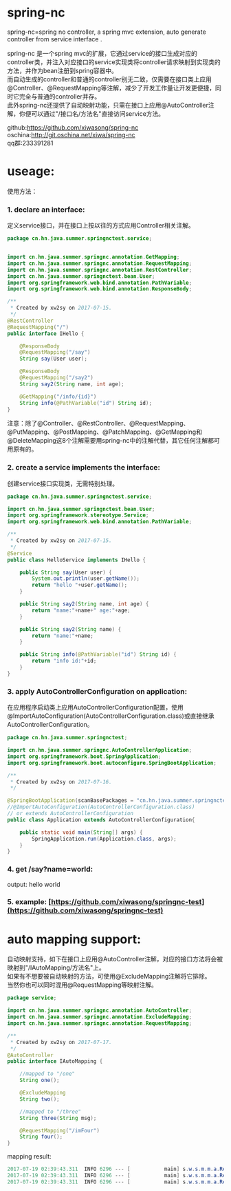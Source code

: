 # spring-nc
spring-nc=spring no controller, a spring mvc extension,  auto generate controller from service interface .

spring-nc 是一个spring mvc的扩展，它通过service的接口生成对应的controller类，并注入对应接口的service实现类将controller请求映射到实现类的方法，并作为bean注册到spring容器中。   
而自动生成的controller和普通的controller别无二致，仅需要在接口类上应用@Controller、@RequestMapping等注解，减少了开发工作量让开发更便捷，同时它完全与普通的controller并存。   
此外spring-nc还提供了自动映射功能，只需在接口上应用@AutoController注解，你便可以通过"/接口名/方法名"直接访问service方法。

github:https://github.com/xiwasong/spring-nc   
oschina:http://git.oschina.net/xiwa/spring-nc  
qq群:233391281  

# useage:
使用方法：

### 1. declare an interface:
定义service接口，并在接口上按以往的方式应用Controller相关注解。

```java
package cn.hn.java.summer.springnctest.service;


import cn.hn.java.summer.springnc.annotation.GetMapping;
import cn.hn.java.summer.springnc.annotation.RequestMapping;
import cn.hn.java.summer.springnc.annotation.RestController;
import cn.hn.java.summer.springnctest.bean.User;
import org.springframework.web.bind.annotation.PathVariable;
import org.springframework.web.bind.annotation.ResponseBody;

/**
 * Created by xw2sy on 2017-07-15.
 */
@RestController
@RequestMapping("/")
public interface IHello {

    @ResponseBody
    @RequestMapping("/say")
    String say(User user);

    @ResponseBody
    @RequestMapping("/say2")
    String say2(String name, int age);

    @GetMapping("/info/{id}")
    String info(@PathVariable("id") String id);
}

```
注意：除了@Controller、@RestController、@RequestMapping、@PutMapping、@PostMapping、@PatchMapping、@GetMapping和@DeleteMapping这8个注解需要用spring-nc中的注解代替，其它任何注解都可用原有的。

### 2. create a service implements the interface:
创建service接口实现类，无需特别处理。

```java
package cn.hn.java.summer.springnctest.service;

import cn.hn.java.summer.springnctest.bean.User;
import org.springframework.stereotype.Service;
import org.springframework.web.bind.annotation.PathVariable;

/**
 * Created by xw2sy on 2017-07-15.
 */
@Service
public class HelloService implements IHello {

    public String say(User user) {
        System.out.println(user.getName());
        return "hello "+user.getName();
    }

    public String say2(String name, int age) {
        return "name:"+name+" age:"+age;
    }

    public String say2(String name) {
        return "name:"+name;
    }

    public String info(@PathVariable("id") String id) {
        return "info id:"+id;
    }
}

```

### 3. apply AutoControllerConfiguration on application:
在应用程序启动类上应用AutoControllerConfiguration配置，使用@ImportAutoConfiguration(AutoControllerConfiguration.class)或直接继承AutoControllerConfiguration。

```java
package cn.hn.java.summer.springnctest;

import cn.hn.java.summer.springnc.AutoControllerApplication;
import org.springframework.boot.SpringApplication;
import org.springframework.boot.autoconfigure.SpringBootApplication;

/**
 * Created by xw2sy on 2017-07-16.
 */

@SpringBootApplication(scanBasePackages = "cn.hn.java.summer.springnctest.service")
//@ImportAutoConfiguration(AutoControllerConfiguration.class)
// or extends AutoControllerConfiguration
public class Application extends AutoControllerConfiguration{

    public static void main(String[] args) {
        SpringApplication.run(Application.class, args);
    }
}

```


### 4. get /say?name=world:
output: hello world

### 5. example: [https://github.com/xiwasong/springnc-test](https://github.com/xiwasong/springnc-test)

# auto mapping support: 
自动映射支持，如下在接口上应用@AutoController注解，对应的接口方法将会被映射到"/IAutoMapping/方法名"上。  
如果有不想要被自动映射的方法，可使用@ExcludeMapping注解将它排除。  
当然你也可以同时混用@RequestMapping等映射注解。

```java
package service;

import cn.hn.java.summer.springnc.annotation.AutoController;
import cn.hn.java.summer.springnc.annotation.ExcludeMapping;
import cn.hn.java.summer.springnc.annotation.RequestMapping;

/**
 * Created by xw2sy on 2017-07-17.
 */
@AutoController
public interface IAutoMapping {

    //mapped to "/one"
    String one();

    @ExcludeMapping
    String two();

    //mapped to "/three"
    String three(String msg);

    @RequestMapping("/imFour")
    String four();
}

```
mapping result:
```java
2017-07-19 02:39:43.311  INFO 6296 --- [           main] s.w.s.m.m.a.RequestMappingHandlerMapping : Mapped "{[/IAutoMapping/one]}" onto public java.lang.String service.IAutoMappingController.one()
2017-07-19 02:39:43.311  INFO 6296 --- [           main] s.w.s.m.m.a.RequestMappingHandlerMapping : Mapped "{[/IAutoMapping/imFour]}" onto public java.lang.String service.IAutoMappingController.four()
2017-07-19 02:39:43.311  INFO 6296 --- [           main] s.w.s.m.m.a.RequestMappingHandlerMapping : Mapped "{[/IAutoMapping/three]}" onto public java.lang.String service.IAutoMappingController.three(java.lang.String)
```
